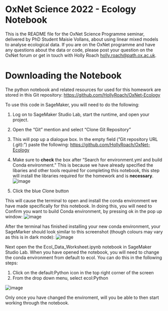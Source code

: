 # OxNet Science 2022 - Ecology Notebook

This is the README file for the OxNet Science Programme seminar,
delivered by PhD Student Maisie Vollans, about using linear mixed models
to analyse ecological data. If you are on the OxNet programme and
have any questions about the data or code, please post your question on
the OxNet forum or get in touch with Holly Roach <holly.roach@path.ox.ac.uk>.

# Downloading the Notebook

The python notebook and related resources for used for this homework are stored
in this Git repository: https://github.com/HollyRoach/OxNet-Ecology

To use this code in SageMaker, you will need to do the following:
  1. Log on to SageMaker Studio Lab, start the runtime, and open your project.
  2. Open the “Git” mention and select “Clone Git Repository”
  3. This will pop up a dialogue box. In the empty field (”Git repository URL (.git):”) paste the following: https://github.com/HollyRoach/OxNet-Ecology
  4. Make sure to **check** the box after “Search for environment.yml and build Conda environment.” 
  This is because we have already specified the libaries and other tools required for completing this notebook, this step will install the libraries required
  for the homework and is **necessary**.
![image](https://user-images.githubusercontent.com/84270235/162771797-47564dea-3bf2-4aa8-a352-9d7bf3fb2dc2.png)

  6. Click the blue Clone button

This will cause the terminal to open and install the conda environment we have made specifically for this notebook. 
In doing this, you will need to Confirm you want to build Conda environment, by pressing ok in the pop up window:
![image](https://user-images.githubusercontent.com/84270235/162765910-ced06ee2-ea31-485f-8e64-c6b5af88e9a6.png)

After the terminal has finished installing your new conda environment, your SageMarker should look similar to this screenshot 
(though colours may vary as this is in dark mode):
![image](https://user-images.githubusercontent.com/84270235/162771982-49a21ff6-8bb6-422c-9070-5863dcd8bbb0.png)

Next open the the Ecol_Data_Worksheet.ipynb notebook in SageMaker Studio Lab. When you have opened the notebook,
you will need to change the conda environment from default to ecol. You can do this in the following steps:
  1. Click on the default:Python icon in the top right corner of the screen
  2. From the drop down menu, select ecol:Python

![image](https://user-images.githubusercontent.com/84270235/162767960-cae17866-fab0-4cbc-9f65-ca82a2cdf028.png)

Only once you have changed the enviroment, will you be able to then start working through the notebook.
